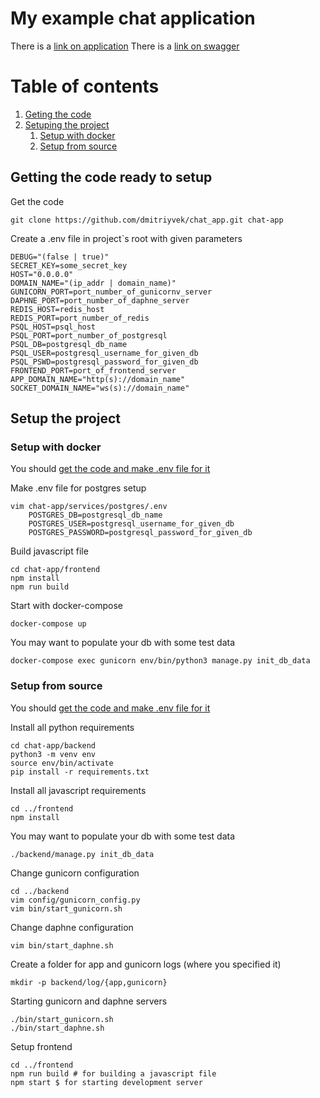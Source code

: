 # My example chat application

There is a [link on application](https://chat.dmitriyvek.com/)
There is a [link on swagger](https://chat.dmitriyvek.com/swagger/)

# Table of contents

1. [Geting the code](#get-code)
2. [Setuping the project](#setup)
   1. [Setup with docker](#docker-setup)
   2. [Setup from source](#source-setup)

## Getting the code ready to setup <a name="get-code"></a>

Get the code

```
git clone https://github.com/dmitriyvek/chat_app.git chat-app
```

Create a .env file in project`s root with given parameters

```
DEBUG="(false | true)"
SECRET_KEY=some_secret_key
HOST="0.0.0.0"
DOMAIN_NAME="(ip_addr | domain_name)"
GUNICORN_PORT=port_number_of_gunicornv_server
DAPHNE_PORT=port_number_of_daphne_server
REDIS_HOST=redis_host
REDIS_PORT=port_number_of_redis
PSQL_HOST=psql_host
PSQL_PORT=port_number_of_postgresql
PSQL_DB=postgresql_db_name
PSQL_USER=postgresql_username_for_given_db
PSQL_PSWD=postgresql_password_for_given_db
FRONTEND_PORT=port_of_frontend_server
APP_DOMAIN_NAME="http(s)://domain_name"
SOCKET_DOMAIN_NAME="ws(s)://domain_name"
```

## Setup the project <a name="setup"></a>

### Setup with docker <a name="docker-setup"></a>

You should [get the code and make .env file for it](#get-code)

Make .env file for postgres setup

```
vim chat-app/services/postgres/.env
    POSTGRES_DB=postgresql_db_name
    POSTGRES_USER=postgresql_username_for_given_db
    POSTGRES_PASSWORD=postgresql_password_for_given_db
```

Build javascript file

```
cd chat-app/frontend
npm install
npm run build
```

Start with docker-compose

```
docker-compose up
```

You may want to populate your db with some test data

```
docker-compose exec gunicorn env/bin/python3 manage.py init_db_data
```

### Setup from source <a name="source-setup"></a>

You should [get the code and make .env file for it](#get-code)

Install all python requirements

```
cd chat-app/backend
python3 -m venv env
source env/bin/activate
pip install -r requirements.txt
```

Install all javascript requirements

```
cd ../frontend
npm install
```

You may want to populate your db with some test data

```
./backend/manage.py init_db_data
```

Change gunicorn configuration

```
cd ../backend
vim config/gunicorn_config.py
vim bin/start_gunicorn.sh
```

Change daphne configuration

```
vim bin/start_daphne.sh
```

Create a folder for app and gunicorn logs (where you specified it)

```
mkdir -p backend/log/{app,gunicorn}
```

Starting gunicorn and daphne servers

```
./bin/start_gunicorn.sh
./bin/start_daphne.sh
```

Setup frontend

```
cd ../frontend
npm run build # for building a javascript file
npm start $ for starting development server
```
